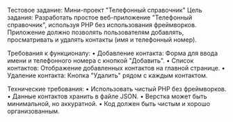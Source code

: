 Тестовое задание: Мини-проект "Телефонный справочник"
Цель задания:
Разработать простое веб-приложение "Телефонный справочник", используя PHP без использования фреймворков. 
Приложение должно позволять пользователям добавлять, просматривать и удалять контакты (имя и телефонный номер).

Требования к функционалу:
•	Добавление контакта: Форма для ввода имени и телефонного номера с кнопкой "Добавить".
•	Список контактов: Отображение добавленных контактов на главной странице.
•	Удаление контакта: Кнопка "Удалить" рядом с каждым контактом.

Технические требования:
•	Использовать чистый PHP без фреймворков.
•	Данные контактов хранить в файле JSON.
•	Верстка может быть минимальной, но аккуратной.
•	Код должен быть чистым и хорошо организованным.
